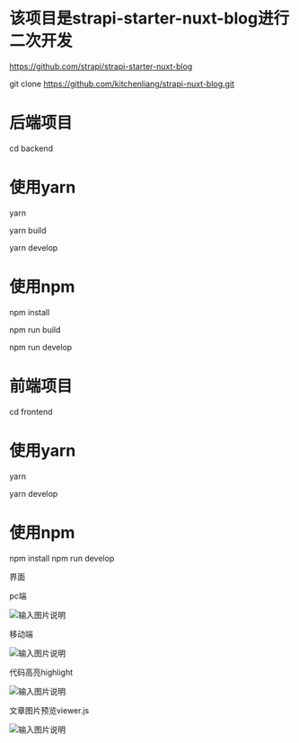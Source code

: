 
# 该项目是strapi-starter-nuxt-blog进行二次开发
https://github.com/strapi/strapi-starter-nuxt-blog

git clone https://github.com/kitchenliang/strapi-nuxt-blog.git
# 后端项目
cd backend

# 使用yarn
yarn

yarn build

yarn develop

# 使用npm
npm install

npm run build

npm run develop
# 前端项目
cd frontend

# 使用yarn
yarn

yarn develop

# 使用npm
npm install
npm run develop


界面

pc端

![输入图片说明](https://images.gitee.com/uploads/images/2020/0110/171933_51abe34a_5094925.png "QQ截图20200110171857.png")

移动端

![输入图片说明](https://images.gitee.com/uploads/images/2020/0110/172052_96016864_5094925.png "QQ截图20200110172015.png")

代码高亮highlight

![输入图片说明](https://images.gitee.com/uploads/images/2020/0110/172307_73681b72_5094925.png "屏幕截图.png")

文章图片预览viewer.js

![输入图片说明](https://images.gitee.com/uploads/images/2020/0110/172203_29dc8838_5094925.png "屏幕截图.png")
